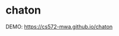 # chaton

DEMO:
<a href="https://cs572-mwa.github.io/chaton" target="_blank">https://cs572-mwa.github.io/chaton</a>
